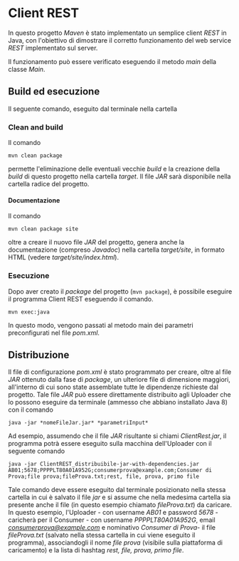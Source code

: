 # Client REST

In questo progetto *Maven* è stato implementato un semplice client *REST*
in Java, con l'obiettivo di dimostrare il corretto funzionamento del 
web service *REST* implementato sul server.

Il funzionamento può essere verificato eseguendo il metodo *main* della
classe *Main*.

## Build ed esecuzione

Il seguente comando, eseguito dal terminale nella cartella 

### Clean and build
Il comando

    mvn clean package

permette l'eliminazione delle eventuali vecchie *build* e la creazione
della *build* di questo progetto nella cartella *target*.
Il file *JAR* sarà disponibile nella cartella radice del progetto.

#### Documentazione
Il comando

    mvn clean package site

oltre a creare il nuovo file *JAR* del progetto, genera anche la
documentazione (compreso *Javadoc*) nella cartella *target/site*,
in formato HTML (vedere *target/site/index.html*).

### Esecuzione
Dopo aver creato il *package* del progetto (`mvn package`), è
possibile eseguire il programma Client REST eseguendo il comando.

    mvn exec:java

In questo modo, vengono passati al metodo main dei parametri
preconfigurati nel file *pom.xml*.


## Distribuzione
Il file di configurazione *pom.xml* è stato programmato per creare,
oltre al file *JAR* ottenuto dalla fase di *package*, un ulteriore
file di dimensione maggiori, all'interno di cui sono state assemblate
tutte le dipendenze richieste dal progetto. Tale file *JAR* può essere
direttamente distribuito agli Uploader che lo possono eseguire da
terminale (ammesso che abbiano installato Java 8) con il comando 

    java -jar *nomeFileJar.jar* *parametriInput*

Ad esempio, assumendo che il file *JAR* risultante si chiami
*ClientRest.jar*, il programma potrà essere eseguito sulla macchina
dell'Uploader con il seguente comando

    java -jar ClientREST_distribuibile-jar-with-dependencies.jar AB01;5678;PPPPLT80A01A952G;consumerprova@example.com;Consumer di Prova;file prova;fileProva.txt;rest, file, prova, primo file

Tale comando deve essere eseguito dal terminale posizionato nella
stessa cartella in cui è salvato il file *jar* e si assume che nella
medesima cartella sia presente anche il file (in questo esempio
chiamato *fileProva.txt*) da caricare.
In questo esempio, l'Uploader - con username *AB01* e password *5678* -
caricherà per il Consumer - con username *PPPPLT80A01A952G*, email
*consumerprova@example.com* e nominativo *Consumer di Prova*- il file
*fileProva.txt* (salvato nella stessa cartella in cui viene eseguito
il programma), associandogli il nome *file prova* (visibile sulla
piattaforma di caricamento) e la lista di hashtag *rest, file, prova,
primo file*.